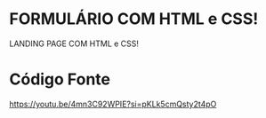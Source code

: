 # FORMULÁRIO COM HTML e CSS!
LANDING PAGE COM HTML e CSS!
# Código Fonte
https://youtu.be/4mn3C92WPIE?si=pKLk5cmQsty2t4pO

